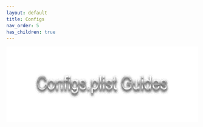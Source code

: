 ```yaml
---
layout: default
title: Configs
nav_order: 5
has_children: true
---
```


<p align="center">
  <img width="650" height="200" src="../../assets/HeaderConfigs.png">
</p>